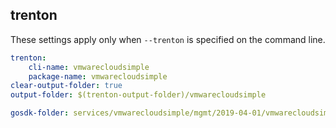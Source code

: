 
## trenton

These settings apply only when `--trenton` is specified on the command line.

``` yaml $(trenton)
trenton:
    cli-name: vmwarecloudsimple
    package-name: vmwarecloudsimple
clear-output-folder: true
output-folder: $(trenton-output-folder)/vmwarecloudsimple
```

```yaml $(tag) == 'package-2019-04-01' && $(trenton)
gosdk-folder: services/vmwarecloudsimple/mgmt/2019-04-01/vmwarecloudsimple
```
